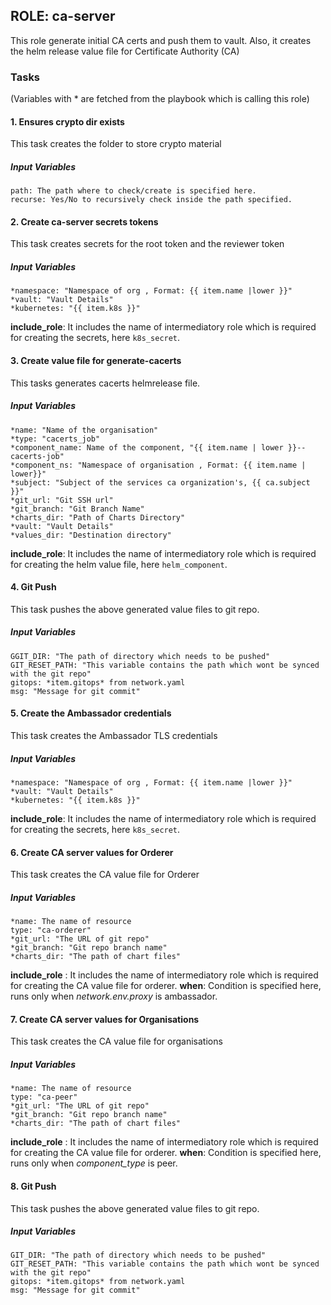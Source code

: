 [//]: # (##############################################################################################)
[//]: # (Copyright Accenture. All Rights Reserved.)
[//]: # (SPDX-License-Identifier: Apache-2.0)
[//]: # (##############################################################################################)

## ROLE: ca-server
This role generate initial CA certs and push them to vault. Also, it creates the helm release value file for Certificate Authority (CA)

### Tasks
(Variables with * are fetched from the playbook which is calling this role)
#### 1. Ensures crypto dir exists
This task creates the folder to store crypto material

##### Input Variables
    path: The path where to check/create is specified here.
    recurse: Yes/No to recursively check inside the path specified. 

#### 2. Create ca-server secrets tokens
This task creates secrets for the root token and the reviewer token
##### Input Variables
    *namespace: "Namespace of org , Format: {{ item.name |lower }}"
    *vault: "Vault Details"
    *kubernetes: "{{ item.k8s }}"
**include_role**: It includes the name of intermediatory role which is required for creating the secrets, here `k8s_secret`.

#### 3. Create value file for generate-cacerts
This tasks generates cacerts helmrelease file.
##### Input Variables
    *name: "Name of the organisation"
    *type: "cacerts_job"
    *component_name: Name of the component, "{{ item.name | lower }}--cacerts-job"
    *component_ns: "Namespace of organisation , Format: {{ item.name | lower}}"
    *subject: "Subject of the services ca organization's, {{ ca.subject }}"
    *git_url: "Git SSH url"
    *git_branch: "Git Branch Name"
    *charts_dir: "Path of Charts Directory"
    *vault: "Vault Details"
    *values_dir: "Destination directory"
**include_role**: It includes the name of intermediatory role which is required for creating the helm value file, here `helm_component`.

#### 4. Git Push
This task pushes the above generated value files to git repo.
##### Input Variables
    GGIT_DIR: "The path of directory which needs to be pushed"    
    GIT_RESET_PATH: "This variable contains the path which wont be synced with the git repo"
    gitops: *item.gitops* from network.yaml
    msg: "Message for git commit"

#### 5. Create the Ambassador credentials
This task creates the Ambassador TLS credentials
##### Input Variables
    *namespace: "Namespace of org , Format: {{ item.name |lower }}"
    *vault: "Vault Details"
    *kubernetes: "{{ item.k8s }}"
**include_role**: It includes the name of intermediatory role which is required for creating the secrets, here `k8s_secret`.

#### 6. Create CA server values for Orderer
This task creates the CA value file for Orderer
##### Input Variables
    *name: The name of resource
    type: "ca-orderer"
    *git_url: "The URL of git repo"
    *git_branch: "Git repo branch name"
    *charts_dir: "The path of chart files"
    
**include_role** : It includes the name of intermediatory role which is required for creating the CA value file for orderer.
**when**: Condition is specified here, runs only when *network.env.proxy* is ambassador.

#### 7. Create CA server values for Organisations
This task creates the CA value file for organisations
##### Input Variables
    *name: The name of resource
    type: "ca-peer"
    *git_url: "The URL of git repo"
    *git_branch: "Git repo branch name"
    *charts_dir: "The path of chart files"

**include_role** : It includes the name of intermediatory role which is required for creating the CA value file for orderer.
**when**: Condition is specified here, runs only when *component_type* is peer.

#### 8. Git Push
This task pushes the above generated value files to git repo.
##### Input Variables
    GIT_DIR: "The path of directory which needs to be pushed"    
    GIT_RESET_PATH: "This variable contains the path which wont be synced with the git repo"
    gitops: *item.gitops* from network.yaml
    msg: "Message for git commit"
